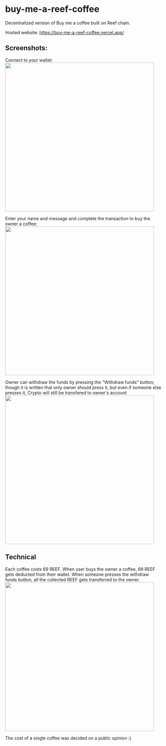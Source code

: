 # buy-me-a-reef-coffee  
  
Decentralized version of Buy me a coffee built on Reef chain.  

Hosted website:  https://buy-me-a-reef-coffee.vercel.app/  

## Screenshots:   

Connect to your wallet:  
<img src="https://user-images.githubusercontent.com/45695285/202383683-fed3ea47-b55e-451a-8f55-66476eb93733.png" width="480">  

Enter your name and message and complete the transaction to buy the owner a coffee:  
<img src="https://user-images.githubusercontent.com/45695285/202383991-21052ee7-b600-4d1f-ab1d-0432bd5d81eb.png" width="480">  

Owner can withdraw the funds by pressing the "Withdraw funds" button; though it is written that only owner should press it, but even if someone else presses it, Crypto will still be transfered to owner's account  
<img src="https://user-images.githubusercontent.com/45695285/202384090-55cad745-110d-4892-bad8-5d2c9e2dcc48.png" width="480">  

## Technical  

Each coffee costs 69 REEF. When user buys the owner a coffee, 69 REEF gets deducted from their wallet.  When someone presses the withdraw funds button, all the collected REEF gets transferred to the owner.
<img src="https://user-images.githubusercontent.com/45695285/202385403-9b2ad810-cfd3-4b29-afd2-cf4577f4f3a7.png" width="480">  

The cost of a single coffee was decided on a public opinion :)
